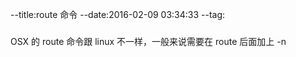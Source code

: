 --title:route 命令
--date:2016-02-09 03:34:33
--tag:
###
OSX 的 route 命令跟 linux 不一样，一般来说需要在 route 后面加上 -n
